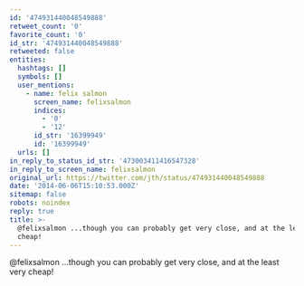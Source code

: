 ```yaml
---
id: '474931440048549888'
retweet_count: '0'
favorite_count: '0'
id_str: '474931440048549888'
retweeted: false
entities:
  hashtags: []
  symbols: []
  user_mentions:
    - name: felix salmon
      screen_name: felixsalmon
      indices:
        - '0'
        - '12'
      id_str: '16399949'
      id: '16399949'
  urls: []
in_reply_to_status_id_str: '473003411416547328'
in_reply_to_screen_name: felixsalmon
original_url: https://twitter.com/jth/status/474931440048549888
date: '2014-06-06T15:10:53.000Z'
sitemap: false
robots: noindex
reply: true
title: >-
  @felixsalmon ...though you can probably get very close, and at the least very
  cheap!
---
```


@felixsalmon ...though you can probably get very close, and at the least very cheap!